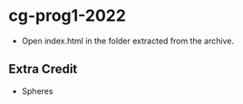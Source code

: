 # cg-prog1-2022
- Open index.html in the folder extracted from the archive.
## Extra Credit
- Spheres